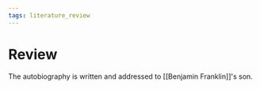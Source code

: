 ```yaml
---
tags: literature_review
---
```


# Review

The autobiography is written and addressed to [[Benjamin Franklin]]'s son.